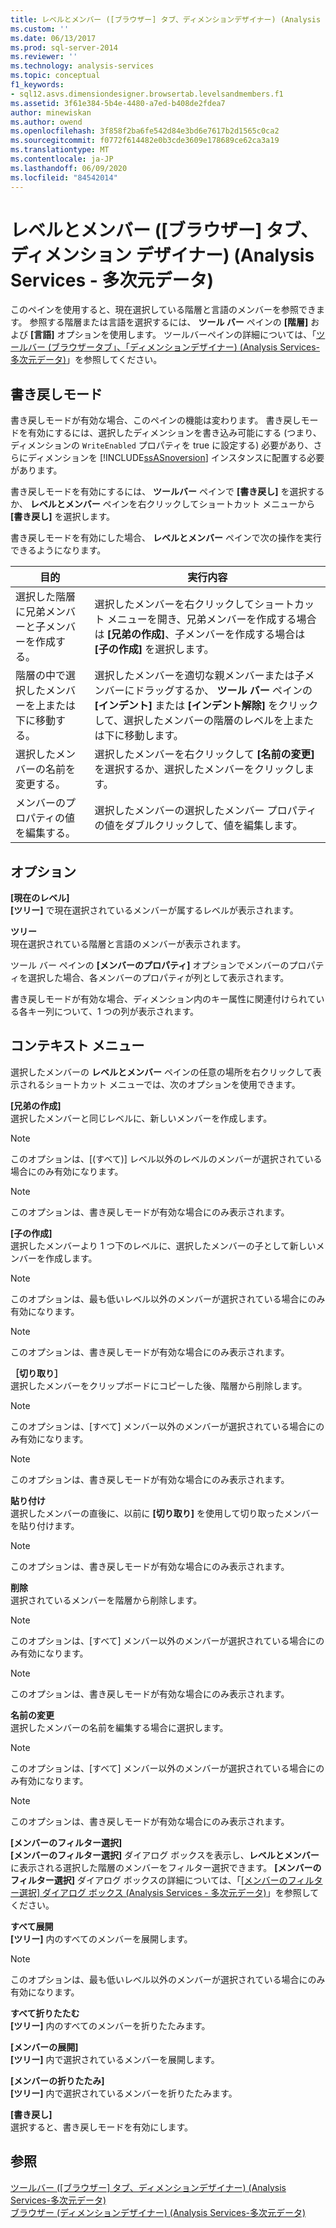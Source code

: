 ```yaml
---
title: レベルとメンバー ([ブラウザー] タブ、ディメンションデザイナー) (Analysis Services 多次元データ) |Microsoft Docs
ms.custom: ''
ms.date: 06/13/2017
ms.prod: sql-server-2014
ms.reviewer: ''
ms.technology: analysis-services
ms.topic: conceptual
f1_keywords:
- sql12.asvs.dimensiondesigner.browsertab.levelsandmembers.f1
ms.assetid: 3f61e384-5b4e-4480-a7ed-b408de2fdea7
author: minewiskan
ms.author: owend
ms.openlocfilehash: 3f858f2ba6fe542d84e3bd6e7617b2d1565c0ca2
ms.sourcegitcommit: f0772f614482e0b3cde3609e178689ce62ca3a19
ms.translationtype: MT
ms.contentlocale: ja-JP
ms.lasthandoff: 06/09/2020
ms.locfileid: "84542014"
---
```

# <a name="level-and-members-browser-tab-dimension-designer-analysis-services---multidimensional-data"></a>レベルとメンバー ([ブラウザー] タブ、ディメンション デザイナー) (Analysis Services - 多次元データ)
  このペインを使用すると、現在選択している階層と言語のメンバーを参照できます。 参照する階層または言語を選択するには、 **ツール バー** ペインの **[階層]** および **[言語]** オプションを使用します。 ツールバーペインの詳細については、「[ツールバー &#40;ブラウザータブ」、「ディメンションデザイナー&#41; &#40;Analysis Services-多次元データ&#41;](toolbar-browser-tab-dimension-designer-analysis-services-multidimensional-data.md)」を参照してください。  
  
## <a name="writeback-mode"></a>書き戻しモード  
 書き戻しモードが有効な場合、このペインの機能は変わります。 書き戻しモードを有効にするには、選択したディメンションを書き込み可能にする (つまり、ディメンションの `WriteEnabled` プロパティを true に設定する) 必要があり、さらにディメンションを [!INCLUDE[ssASnoversion](../includes/ssasnoversion-md.md)] インスタンスに配置する必要があります。  
  
 書き戻しモードを有効にするには、 **ツールバー** ペインで **[書き戻し]** を選択するか、 **レベルとメンバー** ペインを右クリックしてショートカット メニューから **[書き戻し]** を選択します。  
  
 書き戻しモードを有効にした場合、 **レベルとメンバー** ペインで次の操作を実行できるようになります。  
  
|目的|実行内容|  
|-----------|-------------|  
|選択した階層に兄弟メンバーと子メンバーを作成する。|選択したメンバーを右クリックしてショートカット メニューを開き、兄弟メンバーを作成する場合は **[兄弟の作成]**、子メンバーを作成する場合は **[子の作成]** を選択します。|  
|階層の中で選択したメンバーを上または下に移動する。|選択したメンバーを適切な親メンバーまたは子メンバーにドラッグするか、 **ツール バー** ペインの **[インデント]** または **[インデント解除]** をクリックして、選択したメンバーの階層のレベルを上または下に移動します。|  
|選択したメンバーの名前を変更する。|選択したメンバーを右クリックして **[名前の変更]** を選択するか、選択したメンバーをクリックします。|  
|メンバーのプロパティの値を編集する。|選択したメンバーの選択したメンバー プロパティの値をダブルクリックして、値を編集します。|  
  
## <a name="options"></a>オプション  
 **[現在のレベル]**  
 **[ツリー]** で現在選択されているメンバーが属するレベルが表示されます。  
  
 **ツリー**  
 現在選択されている階層と言語のメンバーが表示されます。  
  
 ツール バー ペインの **[メンバーのプロパティ]** オプションでメンバーのプロパティを選択した場合、各メンバーのプロパティが列として表示されます。  
  
 書き戻しモードが有効な場合、ディメンション内のキー属性に関連付けられている各キー列について、1 つの列が表示されます。  
  
## <a name="context-menu"></a>コンテキスト メニュー  
 選択したメンバーの **レベルとメンバー** ペインの任意の場所を右クリックして表示されるショートカット メニューでは、次のオプションを使用できます。  
  
 **[兄弟の作成]**  
 選択したメンバーと同じレベルに、新しいメンバーを作成します。  
  
> [!NOTE]  
>  このオプションは、[(すべて)] レベル以外のレベルのメンバーが選択されている場合にのみ有効になります。  
  
> [!NOTE]  
>  このオプションは、書き戻しモードが有効な場合にのみ表示されます。  
  
 **[子の作成]**  
 選択したメンバーより 1 つ下のレベルに、選択したメンバーの子として新しいメンバーを作成します。  
  
> [!NOTE]  
>  このオプションは、最も低いレベル以外のメンバーが選択されている場合にのみ有効になります。  
  
> [!NOTE]  
>  このオプションは、書き戻しモードが有効な場合にのみ表示されます。  
  
 **［切り取り］**  
 選択したメンバーをクリップボードにコピーした後、階層から削除します。  
  
> [!NOTE]  
>  このオプションは、[すべて] メンバー以外のメンバーが選択されている場合にのみ有効になります。  
  
> [!NOTE]  
>  このオプションは、書き戻しモードが有効な場合にのみ表示されます。  
  
 **貼り付け**  
 選択したメンバーの直後に、以前に **[切り取り]** を使用して切り取ったメンバーを貼り付けます。  
  
> [!NOTE]  
>  このオプションは、書き戻しモードが有効な場合にのみ表示されます。  
  
 **削除**  
 選択されているメンバーを階層から削除します。  
  
> [!NOTE]  
>  このオプションは、[すべて] メンバー以外のメンバーが選択されている場合にのみ有効になります。  
  
> [!NOTE]  
>  このオプションは、書き戻しモードが有効な場合にのみ表示されます。  
  
 **名前の変更**  
 選択したメンバーの名前を編集する場合に選択します。  
  
> [!NOTE]  
>  このオプションは、[すべて] メンバー以外のメンバーが選択されている場合にのみ有効になります。  
  
> [!NOTE]  
>  このオプションは、書き戻しモードが有効な場合にのみ表示されます。  
  
 **[メンバーのフィルター選択]**  
 **[メンバーのフィルター選択]** ダイアログ ボックスを表示し、**レベルとメンバー**に表示される選択した階層のメンバーをフィルター選択できます。 **[メンバーのフィルター選択]** ダイアログ ボックスの詳細については、「[[メンバーのフィルター選択] ダイアログ ボックス &#40;Analysis Services - 多次元データ&#41;](filter-members-dialog-box-analysis-services-multidimensional-data.md)」を参照してください。  
  
 **すべて展開**  
 **[ツリー]** 内のすべてのメンバーを展開します。  
  
> [!NOTE]  
>  このオプションは、最も低いレベル以外のメンバーが選択されている場合にのみ有効になります。  
  
 **すべて折りたたむ**  
 **[ツリー]** 内のすべてのメンバーを折りたたみます。  
  
 **[メンバーの展開]**  
 **[ツリー]** 内で選択されているメンバーを展開します。  
  
 **[メンバーの折りたたみ]**  
 **[ツリー]** 内で選択されているメンバーを折りたたみます。  
  
 **[書き戻し]**  
 選択すると、書き戻しモードを有効にします。  
  
## <a name="see-also"></a>参照  
 [ツールバー &#40;[ブラウザー] タブ、ディメンションデザイナー&#41; &#40;Analysis Services-多次元データ&#41;](toolbar-browser-tab-dimension-designer-analysis-services-multidimensional-data.md)   
 [ブラウザー &#40;ディメンションデザイナー&#41; &#40;Analysis Services-多次元データ&#41;](browser-dimension-designer-analysis-services-multidimensional-data.md)  
  
  

